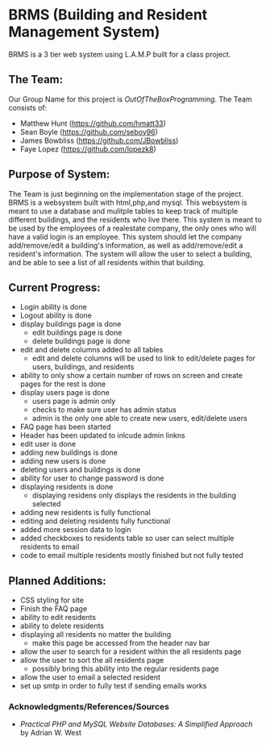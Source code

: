 # BRMS (Building and Resident Management System)
BRMS is a 3 tier web system using L.A.M.P built for a class project.

## The Team:
Our Group Name for this project is *OutOfTheBoxProgramming*. The Team consists of:

* Matthew Hunt (https://github.com/hmatt33)
* Sean Boyle (https://github.com/seboy96)
* James Bowbliss (https://github.com/JBowbliss)
* Faye Lopez (https://github.com/lopezk8)

## Purpose of System:
The Team is just beginning on the implementation stage of the project. BRMS is a websystem built with html,php,and mysql. This websystem is meant to use a database and mulitple tables to keep track of multiple different buildings, and the residents who live there. This system is meant to be used by the employees of a realestate company, the only ones who will have a valid login is an employee. This system should let the company add/remove/edit a building's information, as well as add/remove/edit a resident's information. The system will allow the user to select a building, and be able to see a list of all residents within that building.

## Current Progress:
* Login ability is done
* Logout ability is done
* display buildings page is done
    * edit buildings page is done
    * delete buildings page is done
* edit and delete columns added to all tables
    * edit and delete columns will be used to link to edit/delete pages for users, buildings, and residents
* ability to only show a certain number of rows on screen and create pages for the rest is done
* display users page is done
    * users page is admin only
    * checks to make sure user has admin status
    * admin is the only one able to create new users, edit/delete users
* FAQ page has been started
* Header has been updated to inlcude admin linkns
* edit user is done
* adding new buildings is done
* adding new users is done
* deleting users and buildings is done
* ability for user to change password is done
* displaying residents is done
	* displaying residens only displays the residents in the building selected
* adding new residents is fully functional
* editing and deleting residents fully functional
* added more session data to login
* added checkboxes to residents table so user can select multiple residents to email
* code to email multiple residents mostly finished but not fully tested
    
## Planned Additions:
* CSS styling for site
* Finish the FAQ page
* ability to edit residents
* ability to delete residents
* displaying all residents no matter the building
	* make this page be accessed from the header nav bar
* allow the user to search for a resident within the all residents page
* allow the user to sort the all residents page
	* possibly bring this ability into the regular residents page
* allow the user to email a selected resident
* set up smtp in order to fully test if sending emails works

### Acknowledgments/References/Sources

* *Practical PHP and MySQL Website Databases: A Simplified Approach* by Adrian W. West
